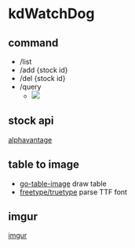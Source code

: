 # kdWatchDog

## command

- /list
- /add {stock id}
- /del {stock id}
- /query
    - ![](https://i.imgur.com/KlJpWTA.png)

## stock api

[alphavantage](https://www.alphavantage.co/)

## table to image

- [go-table-image](https://github.com/Techbinator/go-table-image) draw table
- [freetype/truetype](https://pkg.go.dev/github.com/golang/freetype/truetype) parse TTF font

## imgur

[imgur](https://apidocs.imgur.com/)
